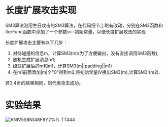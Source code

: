 # 长度扩展攻击实现
SM3算法沿用生日攻击的SM3算法，在代码细节上略有改动，分别在SM3函数和IterFunc函数中添加了一个参数vi--初始常量，以便长度扩展攻击的实现

长度扩展攻击主要有以下几步：
1. 对待碰撞的信息m，计算SM3(m)(为了方便输出，没有直接调用SM3函数);
2. 随机生成扩展消息m1;
3. 级联扩展后的m和m1，计算SM3(m||padding||m1)
4. 在m1前面添加|m|个"0"得到m2,将初始常量IV换出SM3(m),计算SM3'(m2).

若3,4步的结果相同，则代表攻击成功。

# 实验结果
![ANIV5S8N(48F8Y2%% TT444](https://user-images.githubusercontent.com/71619888/181758386-c766c011-4477-418f-9751-ad5f0d281ec1.png)
